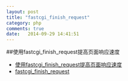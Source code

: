 ```yaml
---
layout: post
title: "fastcgi_finish_request"
category: php
comments: true
date:   2014-09-29 14:41:51
---
```


##使用fastcgi_finish_request提高页面响应速度

- [使用fastcgi_finish_request提高页面响应速度](http://www.laruence.com/2011/04/13/1991.html)
- [fastcgi_finish_request](http://php.net/manual/zh/function.fastcgi-finish-request.php)
